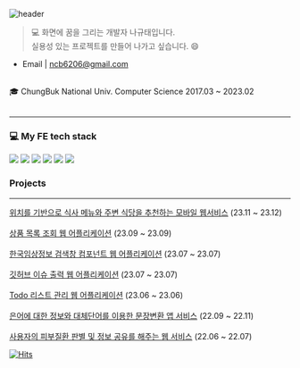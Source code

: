 ![header](https://capsule-render.vercel.app/api?type=transparent&color=auto&customColorList=26&height=150&section=header&text=It's%20Na%20Github&fontSize=90&animation=fadeIn)
 
> 💻 화면에 꿈을 그리는 개발자 나규태입니다. <br/>
> 실용성 있는 프로젝트를 만들어 나가고 싶습니다. 😄<br/>
- Email | ncb6206@gmail.com 
 <br/>
 🎓 ChungBuk National Univ. Computer Science 2017.03 ~ 2023.02
 <br/> <br/>
 <hr/>
 
### 💻  My FE tech stack
<img src="https://img.shields.io/badge/-HTML-E34F26?style=flat&logo=HTML5&logoColor=white"/>  <img src="https://img.shields.io/badge/-CSS-1572B6?style=flat&logo=CSS3&logoColor=white"/>  <img src="https://img.shields.io/badge/-JavaScript-F7DF1E?style=flat&logo=JavaScript&logoColor=white"/>  <img src="https://img.shields.io/badge/-TypeScript-3178C6?style=flat&logo=TypeScript&logoColor=white"/>  <img src="https://img.shields.io/badge/-React-61DAFB?style=flat&logo=React&logoColor=white"/>  <img src="https://img.shields.io/badge/-Next.js-000000?style=flat&logo=Next.js&logoColor=white"/>  

 
### Projects 
<hr/>

[위치를 기반으로 식사 메뉴와 주변 식당을 추천하는 모바일 웹서비스](https://github.com/ncb6206/RiceDecider) (23.11 ~ 23.12) <br/> <br/>
[상품 목록 조회 웹 어플리케이션](https://github.com/ncb6206/natest-shop) (23.09 ~ 23.09) <br/> <br/>
[한국임상정보 검색창 컴포넌트 웹 어플리케이션](https://github.com/ncb6206/pre-onboarding-11th-4-12) (23.07 ~ 23.07) <br/> <br/>
[깃허브 이슈 출력 웹 어플리케이션](https://github.com/ncb6206/pre-onboarding-11th-3-12) (23.07 ~ 23.07) <br/> <br/>
[Todo 리스트 관리 웹 어플리케이션](https://github.com/ncb6206/wanted-pre-onboarding-frontend) (23.06 ~ 23.06) <br/> <br/>
[은어에 대한 정보와 대체단어를 이용한 문장변환 앱 서비스](https://github.com/Team-Dowon/Dowon-FE) (22.09 ~ 22.11)
<br/> <br/>
[사용자의 피부질환 판별 및 정보 공유를 해주는 웹 서비스](https://github.com/Team-DumdiDumdi/Derm.D-client) (22.06 ~ 22.07)


[![Hits](https://hits.seeyoufarm.com/api/count/incr/badge.svg?url=https%3A%2F%2Fgithub.com%2Fncb6206%2Fhit-counter&count_bg=%2379C83D&title_bg=%23555555&icon=&icon_color=%23E7E7E7&title=visitors&edge_flat=false)](https://hits.seeyoufarm.com)
<!--
**ncb6206/ncb6206** is a ✨ _special_ ✨ repository because its `README.md` (this file) appears on your GitHub profile.

Here are some ideas to get you started:

- 🔭 I’m currently working on ...
- 🌱 I’m currently learning ...
- 👯 I’m looking to collaborate on ...
- 🤔 I’m looking for help with ...
- 💬 Ask me about ...
- 📫 How to reach me: ...
- 😄 Pronouns: ...
- ⚡ Fun fact: ...
-->
